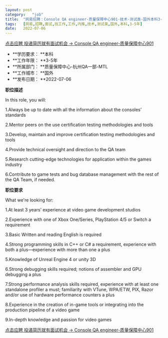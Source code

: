 ```yaml
---
layout:	post
category:	"job"
title:	"网易招聘：Console QA engineer-质量保障中心901-技术-测试类-国外本科3-5年"
tags:	[网易,招聘,面试,找工作,工作,内推,技术,测试类,国外,本科,3-5年]
date:	2022-07-06
---
```


[点击应聘 投递简历就有面试机会 ->  Console QA engineer-质量保障中心901](http://mobile.bole.netease.com/bole/boleDetail?id=41380&employeeId=346f03c3cda5f04c&key=all)



- **学历要求： **本科
- **工作年限： **3-5年
- **所属部门： **质量保障中心-杭州QA一部-MTL
- **工作城市： **国外
- **发布日期： **2022-07-06



**职位描述**

In this role, you will:

1.Always be up to date with all the information about the consoles’ standards

2.Mentor peers on the use certification testing methodologies and tools

3.Develop, maintain and improve certification testing methodologies and tools

4.Provide technical oversight and direction to the QA team

5.Research cutting-edge technologies for application within the games industry

6.Contribute to game tests and bug database management with the rest of the QA Team, if needed.



**职位要求**

What we're looking for:

1.At least 3 years’ experience at video game development studios

2.Experience with one of Xbox One/Series, PlayStation 4/5 or Switch a requirement

3.Basic Written and reading English is required

4.Strong programming skills in C++ or C# a requirement, experience with both a plus—experience with more than one a plus 

5.Knowledge of Unreal Engine 4 or unity 3D

6.Strong debugging skills required; notions of assembler and GPU debugging a plus

7.Strong performance analysis skills required, experience with at least one standalone profiler a must; familiarity with VTune, WPA/ETW, PIX, Razor and/or use of hardware performance counters a plus

8.Experience in the creation of in-game tools or integrating into the production pipeline of a video game

9.In-depth knowledge and passion for video games



[点击应聘 投递简历就有面试机会 ->  Console QA engineer-质量保障中心901](http://mobile.bole.netease.com/bole/boleDetail?id=41380&employeeId=346f03c3cda5f04c&key=all)